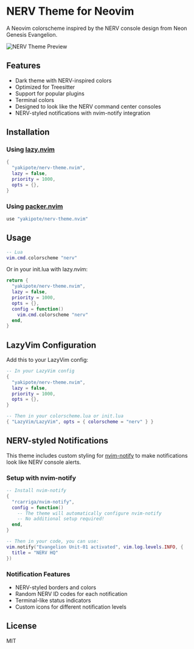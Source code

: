 # NERV Theme for Neovim

A Neovim colorscheme inspired by the NERV console design from Neon Genesis Evangelion.

![NERV Theme Preview](https://raw.githubusercontent.com/yakipote/nerv-theme.nvim/main/preview.png)

## Features

- Dark theme with NERV-inspired colors
- Optimized for Treesitter
- Support for popular plugins
- Terminal colors
- Designed to look like the NERV command center consoles
- NERV-styled notifications with nvim-notify integration

## Installation

### Using [lazy.nvim](https://github.com/folke/lazy.nvim)

```lua
{
  "yakipote/nerv-theme.nvim",
  lazy = false,
  priority = 1000,
  opts = {},
}
```

### Using [packer.nvim](https://github.com/wbthomason/packer.nvim)

```lua
use "yakipote/nerv-theme.nvim"
```

## Usage

```lua
-- Lua
vim.cmd.colorscheme "nerv"
```

Or in your init.lua with lazy.nvim:

```lua
return {
  "yakipote/nerv-theme.nvim",
  lazy = false,
  priority = 1000,
  opts = {},
  config = function()
    vim.cmd.colorscheme "nerv"
  end,
}
```

## LazyVim Configuration

Add this to your LazyVim config:

```lua
-- In your LazyVim config
{
  "yakipote/nerv-theme.nvim",
  lazy = false,
  priority = 1000,
  opts = {},
}

-- Then in your colorscheme.lua or init.lua
{ "LazyVim/LazyVim", opts = { colorscheme = "nerv" } }
```

## NERV-styled Notifications

This theme includes custom styling for [nvim-notify](https://github.com/rcarriga/nvim-notify) to make notifications look like NERV console alerts.

### Setup with nvim-notify

```lua
-- Install nvim-notify
{
  "rcarriga/nvim-notify",
  config = function()
    -- The theme will automatically configure nvim-notify
    -- No additional setup required!
  end,
}

-- Then in your code, you can use:
vim.notify("Evangelion Unit-01 activated", vim.log.levels.INFO, {
  title = "NERV HQ"
})
```

### Notification Features

- NERV-styled borders and colors
- Random NERV ID codes for each notification
- Terminal-like status indicators
- Custom icons for different notification levels

## License

MIT